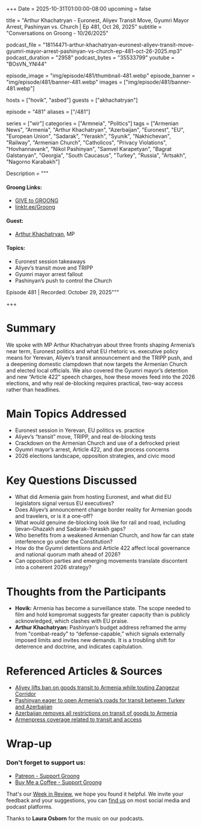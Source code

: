 +++
Date = 2025-10-31T01:00:00-08:00
upcoming = false

title = "Arthur Khachatryan - Euronest, Aliyev Transit Move, Gyumri Mayor Arrest, Pashinyan vs. Church | Ep 481, Oct 26, 2025"
subtitle = "Conversations on Groong - 10/26/2025"

podcast_file     = "18114471-arthur-khachatryan-euronest-aliyev-transit-move-gyumri-mayor-arrest-pashinyan-vs-church-ep-481-oct-26-2025.mp3"
podcast_duration = "2958"
podcast_bytes    = "35533799"
youtube = "BOsVN_YNl44"

episode_image = "img/episode/481/thumbnail-481.webp"
episode_banner = "img/episode/481/banner-481.webp"
images = ["img/episode/481/banner-481.webp"]

hosts = ["hovik", "asbed"]
guests = ["akhachatryan"]

episode = "481"
aliases = ["/481"]

series = ["wir"]
categories = ["Armneia", "Politics"]
tags = ["Armenian News", "Armenia", "Arthur Khachatryan", "Azerbaijan", "Euronest", "EU", "European Union", "Sadarak", "Yeraskh", "Syunik", "Nakhichevan", "Railway", "Armenian Church", "Catholicos", "Privacy Violations", "Hovhannavank", "Nikol Pashinyan", "Samvel Karapetyan", "Bagrat Galstanyan", "Georgia", "South Caucasus", "Turkey", "Russia", "Artsakh", "Nagorno Karabakh"]

Description = """

#### Groong Links:
* [GIVE to GROONG](https://podcasts.groong.org/donate)
* [linktr.ee/Groong](https://linktr.ee/groong)

#### Guest:
* [Arthur Khachatryan](/guest/akhachatryan), MP

#### Topics:
* Euronest session takeaways
* Aliyev’s transit move and TRIPP
* Gyumri mayor arrest fallout
* Pashinyan’s push to control the Church

Episode 481 | Recorded: October 29, 2025"""

+++

# Summary
We spoke with MP Arthur Khachatryan about three fronts shaping Armenia’s near term, Euronest politics and what EU rhetoric vs. executive policy means for Yerevan, Aliyev’s transit announcement and the TRIPP push, and a deepening domestic clampdown that now targets the Armenian Church and elected local officials. We also covered the Gyumri mayor’s detention and new “Article 422” speech charges, how these moves feed into the 2026 elections, and why real de-blocking requires practical, two-way access rather than headlines.

# Main Topics Addressed
- Euronest session in Yerevan, EU politics vs. practice
- Aliyev’s “transit” move, TRIPP, and real de-blocking tests
- Crackdown on the Armenian Church and use of a defrocked priest
- Gyumri mayor’s arrest, Article 422, and due process concerns
- 2026 elections landscape, opposition strategies, and civic mood

# Key Questions Discussed
- What did Armenia gain from hosting Euronest, and what did EU legislators signal versus EU executives?
- Does Aliyev’s announcement change border reality for Armenian goods and travelers, or is it a one-off?
- What would genuine de-blocking look like for rail and road, including Ijevan–Ghazakh and Sadarak–Yeraskh gaps?
- Who benefits from a weakened Armenian Church, and how far can state interference go under the Constitution?
- How do the Gyumri detentions and Article 422 affect local governance and national quorum math ahead of 2026?
- Can opposition parties and emerging movements translate discontent into a coherent 2026 strategy?

# Thoughts from the Participants
- **Hovik:** Armenia has become a surveillance state. The scope needed to film and hold kompromat suggests far greater capacity than is publicly acknowledged, which clashes with EU praise.
- **Arthur Khachatryan:** Pashinyan’s budget address reframed the army from "combat-ready" to “defense-capable,” which signals externally imposed limits and invites new demands. It is a troubling shift for deterrence and doctrine, and indicates capitulation.

# Referenced Articles & Sources
- [Aliyev lifts ban on goods transit to Armenia while touting Zangezur Corridor](https://asbarez.com/aliyev-lifts-ban-on-goods-transit-to-armenia-while-touting-zangezur-corridor/)
- [Pashinyan eager to open Armenia’s roads for transit between Turkey and Azerbaijan](https://asbarez.com/pashinyan-eager-to-open-armenias-roads-for-transit-between-turkey-and-azerbaijan/)
- [Azerbaijan removes all restrictions on transit of goods to Armenia](https://azertag.az/ru/xeber/prezident_ilham_aliev_azerbaidzhan_snyal_vse_ogranicheniya_na_tranzit_gruzov_v_armeniyu_kotorye_sushchestvovali_s_momenta_okkupacii-3815479)
- [Armenpress coverage related to transit and access](https://armenpress.am/en/article/1232773)


# Wrap-up

### **Don't forget to support us:**
* [Patreon - Support Groong](https://www.patreon.com/ann_groong)
* [Buy Me a Coffee - Support Groong](https://www.buymeacoffee.com/groong)


That's our [Week in Review](https://podcasts.groong.org/), we hope you found it helpful. We invite your feedback and your suggestions, you can [find us](https://linktr.ee/groong) on most social media and podcast platforms.

Thanks to **Laura Osborn** for the music on our podcasts.

